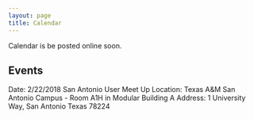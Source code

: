 ```yaml
---
layout: page
title: Calendar
---
```


Calendar is be posted online soon.

## Events

Date: 2/22/2018
San Antonio User Meet Up
Location: Texas A&M San Antonio Campus - Room A1H in Modular Building A
Address: 1 University Way, San Antonio Texas 78224



